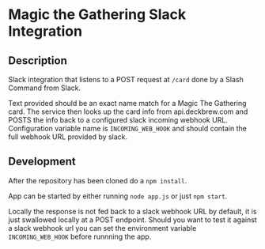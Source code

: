 Magic the Gathering Slack Integration
===========

## Description

Slack integration that listens to a POST request at ```/card``` done by a Slash Command from Slack.

Text provided should be an exact name match for a Magic The Gathering card. The service then looks up the card info from api.deckbrew.com and POSTS the info back to a configured slack incoming webhook URL. Configuration variable name is ```INCOMING_WEB_HOOK``` and should contain the full webhook URL provided by slack.

## Development

After the repository has been cloned do a ```npm install```.

App can be started by either running ```node app.js``` or just ```npm start```.

Locally the response is not fed back to a slack webhook URL by default, it is just swallowed locally at a POST endpoint. Should you want to test it against a slack webhook url you can set the environment variable ```INCOMING_WEB_HOOK``` before runnning the app.
